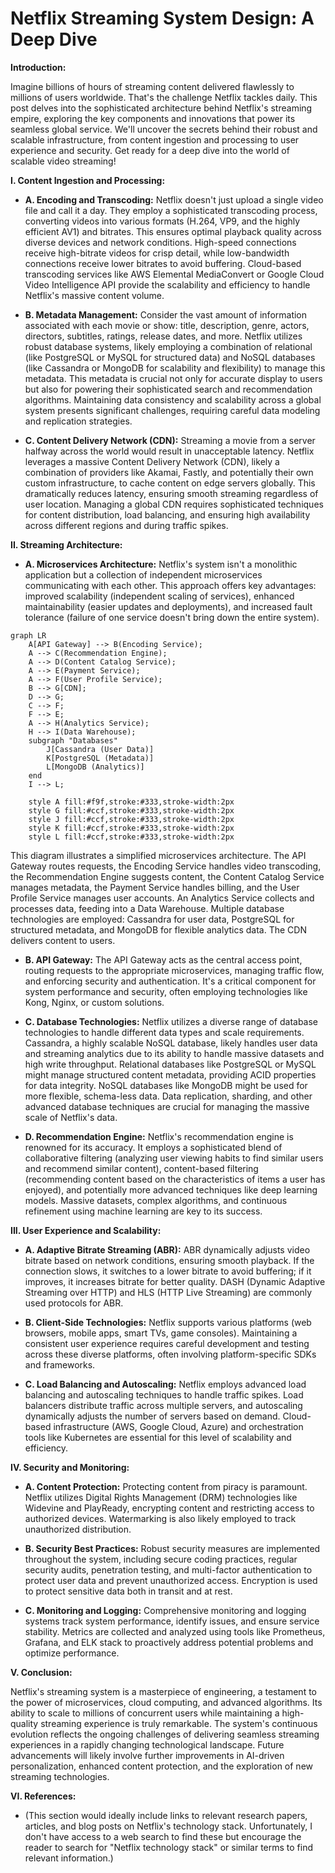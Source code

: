 # Netflix Streaming System Design: A Deep Dive

**Introduction:**

Imagine billions of hours of streaming content delivered flawlessly to millions of users worldwide. That's the challenge Netflix tackles daily. This post delves into the sophisticated architecture behind Netflix's streaming empire, exploring the key components and innovations that power its seamless global service. We'll uncover the secrets behind their robust and scalable infrastructure, from content ingestion and processing to user experience and security. Get ready for a deep dive into the world of scalable video streaming!

**I. Content Ingestion and Processing:**

* **A. Encoding and Transcoding:** Netflix doesn't just upload a single video file and call it a day. They employ a sophisticated transcoding process, converting videos into various formats (H.264, VP9, and the highly efficient AV1) and bitrates. This ensures optimal playback quality across diverse devices and network conditions. High-speed connections receive high-bitrate videos for crisp detail, while low-bandwidth connections receive lower bitrates to avoid buffering. Cloud-based transcoding services like AWS Elemental MediaConvert or Google Cloud Video Intelligence API provide the scalability and efficiency to handle Netflix's massive content volume.

* **B. Metadata Management:**  Consider the vast amount of information associated with each movie or show: title, description, genre, actors, directors, subtitles, ratings, release dates, and more. Netflix utilizes robust database systems, likely employing a combination of relational (like PostgreSQL or MySQL for structured data) and NoSQL databases (like Cassandra or MongoDB for scalability and flexibility) to manage this metadata.  This metadata is crucial not only for accurate display to users but also for powering their sophisticated search and recommendation algorithms.  Maintaining data consistency and scalability across a global system presents significant challenges, requiring careful data modeling and replication strategies.

* **C. Content Delivery Network (CDN):** Streaming a movie from a server halfway across the world would result in unacceptable latency.  Netflix leverages a massive Content Delivery Network (CDN), likely a combination of providers like Akamai, Fastly, and potentially their own custom infrastructure, to cache content on edge servers globally. This dramatically reduces latency, ensuring smooth streaming regardless of user location. Managing a global CDN requires sophisticated techniques for content distribution, load balancing, and ensuring high availability across different regions and during traffic spikes.


**II. Streaming Architecture:**

* **A. Microservices Architecture:** Netflix's system isn't a monolithic application but a collection of independent microservices communicating with each other. This approach offers key advantages: improved scalability (independent scaling of services), enhanced maintainability (easier updates and deployments), and increased fault tolerance (failure of one service doesn't bring down the entire system).

```mermaid
graph LR
    A[API Gateway] --> B(Encoding Service);
    A --> C(Recommendation Engine);
    A --> D(Content Catalog Service);
    A --> E(Payment Service);
    A --> F(User Profile Service);
    B --> G[CDN];
    D --> G;
    C --> F;
    F --> E;
    A --> H(Analytics Service);
    H --> I(Data Warehouse);
    subgraph "Databases"
        J[Cassandra (User Data)]
        K[PostgreSQL (Metadata)]
        L[MongoDB (Analytics)]
    end
    I --> L;

    style A fill:#f9f,stroke:#333,stroke-width:2px
    style G fill:#ccf,stroke:#333,stroke-width:2px
    style J fill:#ccf,stroke:#333,stroke-width:2px
    style K fill:#ccf,stroke:#333,stroke-width:2px
    style L fill:#ccf,stroke:#333,stroke-width:2px

```

This diagram illustrates a simplified microservices architecture. The API Gateway routes requests, the Encoding Service handles video transcoding, the Recommendation Engine suggests content, the Content Catalog Service manages metadata, the Payment Service handles billing, and the User Profile Service manages user accounts.  An Analytics Service collects and processes data, feeding into a Data Warehouse.  Multiple database technologies are employed: Cassandra for user data, PostgreSQL for structured metadata, and MongoDB for flexible analytics data. The CDN delivers content to users.


* **B. API Gateway:** The API Gateway acts as the central access point, routing requests to the appropriate microservices, managing traffic flow, and enforcing security and authentication.  It's a critical component for system performance and security, often employing technologies like Kong, Nginx, or custom solutions.

* **C. Database Technologies:** Netflix utilizes a diverse range of database technologies to handle different data types and scale requirements.  Cassandra, a highly scalable NoSQL database, likely handles user data and streaming analytics due to its ability to handle massive datasets and high write throughput.  Relational databases like PostgreSQL or MySQL might manage structured content metadata, providing ACID properties for data integrity.  NoSQL databases like MongoDB might be used for more flexible, schema-less data.  Data replication, sharding, and other advanced database techniques are crucial for managing the massive scale of Netflix's data.

* **D. Recommendation Engine:** Netflix's recommendation engine is renowned for its accuracy.  It employs a sophisticated blend of collaborative filtering (analyzing user viewing habits to find similar users and recommend similar content), content-based filtering (recommending content based on the characteristics of items a user has enjoyed), and potentially more advanced techniques like deep learning models.  Massive datasets, complex algorithms, and continuous refinement using machine learning are key to its success.


**III. User Experience and Scalability:**

* **A. Adaptive Bitrate Streaming (ABR):** ABR dynamically adjusts video bitrate based on network conditions, ensuring smooth playback.  If the connection slows, it switches to a lower bitrate to avoid buffering; if it improves, it increases bitrate for better quality.  DASH (Dynamic Adaptive Streaming over HTTP) and HLS (HTTP Live Streaming) are commonly used protocols for ABR.

* **B. Client-Side Technologies:** Netflix supports various platforms (web browsers, mobile apps, smart TVs, game consoles).  Maintaining a consistent user experience requires careful development and testing across these diverse platforms, often involving platform-specific SDKs and frameworks.

* **C. Load Balancing and Autoscaling:** Netflix employs advanced load balancing and autoscaling techniques to handle traffic spikes.  Load balancers distribute traffic across multiple servers, and autoscaling dynamically adjusts the number of servers based on demand.  Cloud-based infrastructure (AWS, Google Cloud, Azure) and orchestration tools like Kubernetes are essential for this level of scalability and efficiency.


**IV. Security and Monitoring:**

* **A. Content Protection:** Protecting content from piracy is paramount.  Netflix utilizes Digital Rights Management (DRM) technologies like Widevine and PlayReady, encrypting content and restricting access to authorized devices.  Watermarking is also likely employed to track unauthorized distribution.

* **B. Security Best Practices:**  Robust security measures are implemented throughout the system, including secure coding practices, regular security audits, penetration testing, and multi-factor authentication to protect user data and prevent unauthorized access.  Encryption is used to protect sensitive data both in transit and at rest.

* **C. Monitoring and Logging:**  Comprehensive monitoring and logging systems track system performance, identify issues, and ensure service stability.  Metrics are collected and analyzed using tools like Prometheus, Grafana, and ELK stack to proactively address potential problems and optimize performance.


**V. Conclusion:**

Netflix's streaming system is a masterpiece of engineering, a testament to the power of microservices, cloud computing, and advanced algorithms.  Its ability to scale to millions of concurrent users while maintaining a high-quality streaming experience is truly remarkable.  The system's continuous evolution reflects the ongoing challenges of delivering seamless streaming experiences in a rapidly changing technological landscape.  Future advancements will likely involve further improvements in AI-driven personalization, enhanced content protection, and the exploration of new streaming technologies.


**VI. References:**

* (This section would ideally include links to relevant research papers, articles, and blog posts on Netflix's technology stack.  Unfortunately, I don't have access to a web search to find these but encourage the reader to search for "Netflix technology stack" or similar terms to find relevant information.)